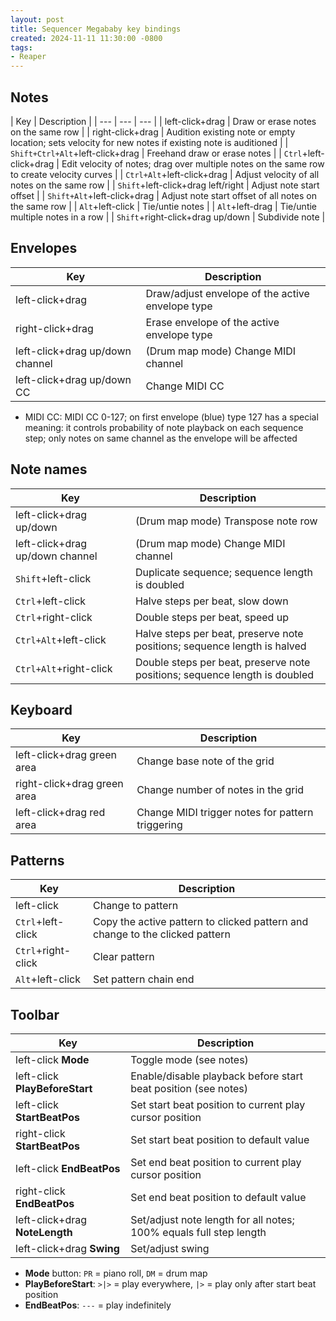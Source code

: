 ```yaml
---
layout: post
title: Sequencer Megababy key bindings
created: 2024-11-11 11:30:00 -0800
tags:
- Reaper
---
```


## Notes

| Key | Description |
| --- | --- | --- |
| left-click+drag | Draw or erase notes on the same row |
| right-click+drag | Audition existing note or empty location; sets velocity for new notes if existing note is auditioned |
| `Shift+Ctrl+Alt`+left-click+drag | Freehand draw or erase notes |
| `Ctrl`+left-click+drag | Edit velocity of notes; drag over multiple notes on the same row to create velocity curves |
| `Ctrl+Alt`+left-click+drag | Adjust velocity of all notes on the same row |
| `Shift`+left-click+drag left/right | Adjust note start offset |
| `Shift+Alt`+left-click+drag | Adjust note start offset of all notes on the same row |
| `Alt`+left-click | Tie/untie notes |
| `Alt`+left-drag | Tie/untie multiple notes in a row |
| `Shift`+right-click+drag up/down | Subdivide note |

## Envelopes

| Key | Description |
| --- | --- |
| left-click+drag | Draw/adjust envelope of the active envelope type |
| right-click+drag | Erase envelope of the active envelope type |
| left-click+drag up/down channel | (Drum map mode) Change MIDI channel |
| left-click+drag up/down CC | Change MIDI CC |

* MIDI CC: MIDI CC 0-127; on first envelope (blue) type 127 has a special meaning: it controls probability of note playback on each sequence step; only notes on same channel as the envelope will be affected

## Note names

| Key | Description |
| --- | --- |
| left-click+drag up/down | (Drum map mode) Transpose note row |
| left-click+drag up/down channel | (Drum map mode) Change MIDI channel |
| `Shift`+left-click | Duplicate sequence; sequence length is doubled |
| `Ctrl`+left-click | Halve steps per beat, slow down |
| `Ctrl`+right-click | Double steps per beat, speed up |
| `Ctrl+Alt`+left-click | Halve steps per beat, preserve note positions; sequence length is halved |
| `Ctrl+Alt`+right-click | Double steps per beat, preserve note positions; sequence length is doubled |

## Keyboard

| Key | Description |
| --- | --- |
| left-click+drag green area | Change base note of the grid |
| right-click+drag green area | Change number of notes in the grid |
| left-click+drag red area | Change MIDI trigger notes for pattern triggering |

## Patterns

| Key | Description |
| --- | --- |
| left-click | Change to pattern |
| `Ctrl`+left-click | Copy the active pattern to clicked pattern and change to the clicked pattern |
| `Ctrl`+right-click | Clear pattern |
| `Alt`+left-click | Set pattern chain end |

## Toolbar

| Key | Description |
| --- | --- |
| left-click **Mode** | Toggle mode (see notes) |
| left-click **PlayBeforeStart** | Enable/disable playback before start beat position (see notes) |
| left-click **StartBeatPos** | Set start beat position to current play cursor position |
| right-click **StartBeatPos** | Set start beat position to default value |
| left-click **EndBeatPos** | Set end beat position to current play cursor position |
| right-click **EndBeatPos** | Set end beat position to default value |
| left-click+drag **NoteLength** | Set/adjust note length for all notes; 100% equals full step length |
| left-click+drag **Swing** | Set/adjust swing |

* **Mode** button: `PR` = piano roll, `DM` = drum map
* **PlayBeforeStart**: `>|>` = play everywhere, `|>` = play only after start beat position
* **EndBeatPos**: `---` = play indefinitely
